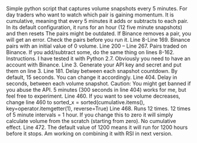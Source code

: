 Simple python script that captures volume snapshots every 5 minutes.  For day traders who want to watch which pair is gaining momentum.  It is cumulative, meaning that every 5 minutes it adds or subtracts to each pair. In its default configuration, it runs for an hour (12 five minute snapshots) and then resets
The pairs might be outdated. If Binance removes a pair, you will get an error. Check the pairs before you run it. Line 8-Line 169. Binance pairs with an initial value of 0 volume.
Line 200 – Line 267. Pairs traded on Binance. If you add/subtract some, do the same thing on lines 8-162.
Instructions.
I have tested it with Python 2.7. Obviously you need to have an account with Binance.
Line 3. Generate your API key and secret and put them on line 3.
Line 181. Delay between each snapshot countdown. By default, 15 seconds. You can change it accordingly.
Line 404. Delay in seconds, between each volume snapshot. Caution: You might get banned if you abuse the API. 5 minutes (300 seconds in line 404) works for me, but feel free to experiment.
Line 460. If you want to see volume decreases, change line 460 to 
sorted_x = sorted(cumulative.items(), key=operator.itemgetter(1), reverse=True)
Line 468. Runs 12 times. 12 times of 5 minute intervals = 1 hour. If you change this to zero it will simply calculate volume from the scratch (starting from zero). No cumulative effect.
Line 472. The default value of 1200 means it will run for 1200 hours before it stops. 
Am working on combining it with RSI in next version.

